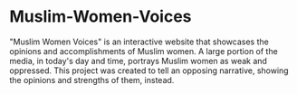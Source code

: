 # Muslim-Women-Voices
"Muslim Women Voices" is an interactive website that showcases the opinions and accomplishments of Muslim women. A large portion of the media, in today's day and time, portrays Muslim women as weak and oppressed. This project was created to tell an opposing narrative, showing the opinions and strengths of them, instead.

